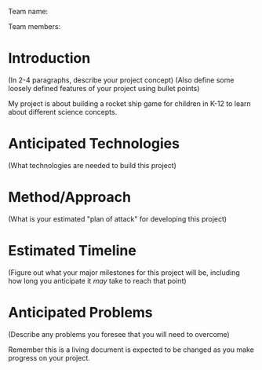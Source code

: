 Team name:

Team members:

# Introduction

(In 2-4 paragraphs, describe your project concept)
(Also define some loosely defined features of your project using bullet points)

My project is about building a rocket ship game for children in K-12 to learn about different science concepts.

# Anticipated Technologies

(What technologies are needed to build this project)

# Method/Approach

(What is your estimated "plan of attack" for developing this project)

# Estimated Timeline

(Figure out what your major milestones for this project will be, including how long you anticipate it *may* take to reach that point)

# Anticipated Problems

(Describe any problems you foresee that you will need to overcome)

Remember this is a living document is expected to be changed as you make progress on your project.
